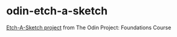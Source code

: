 # odin-etch-a-sketch

[Etch-A-Sketch project](https://www.theodinproject.com/lessons/foundations-etch-a-sketch) from The Odin Project: Foundations Course
